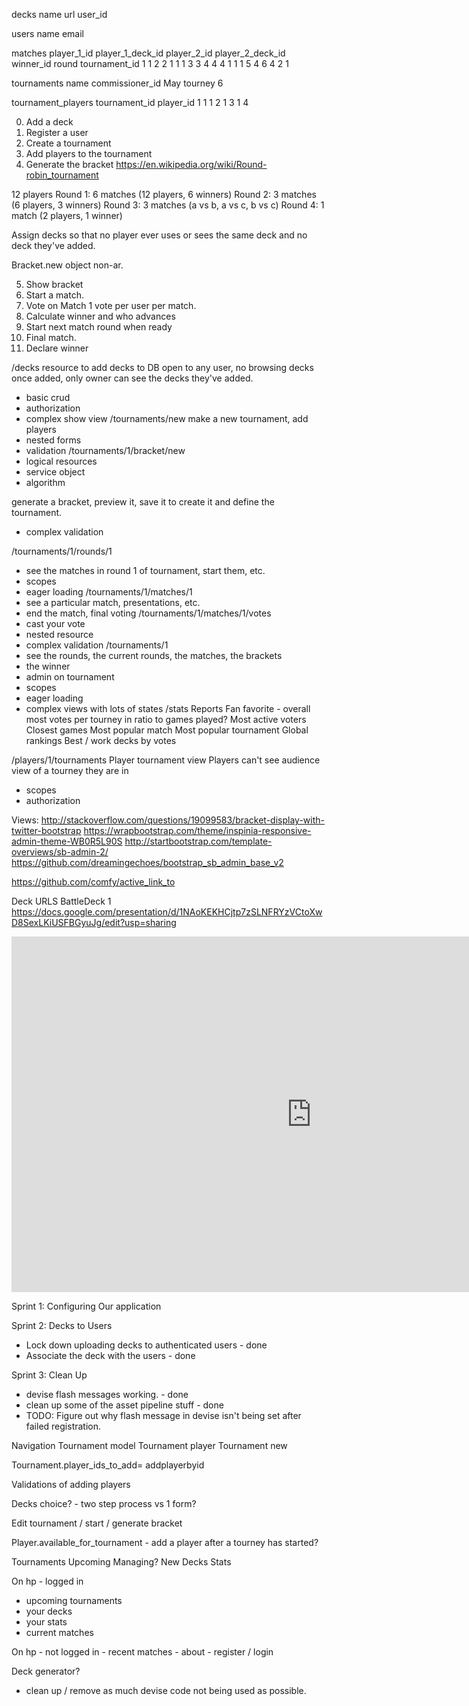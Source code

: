 decks
   name      url    user_id

users
   name    email

matches
  player_1_id  player_1_deck_id  player_2_id  player_2_deck_id   winner_id round tournament_id
      1             1               2               2               1         1         1
      3             3               4               4               4         1         1
      1             5               4               6               4         2         1

tournaments
  name           commissioner_id
  May tourney        6

tournament_players
  tournament_id    player_id
        1             1
        1             2
        1             3
        1             4

0. Add a deck
1. Register a user
2. Create a tournament
3. Add players to the tournament
4. Generate the bracket
  https://en.wikipedia.org/wiki/Round-robin_tournament


  12 players
  Round 1: 6 matches (12 players, 6 winners)
  Round 2: 3 matches (6 players, 3 winners)
  Round 3: 3 matches (a vs b, a vs c, b vs c)
  Round 4: 1 match (2 players, 1 winner)

  Assign decks so that no player ever uses or sees the same deck and no deck they've added.

  Bracket.new object non-ar.

5. Show bracket
6. Start a match.
7. Vote on Match
  1 vote per user per match.
8. Calculate winner and who advances
9. Start next match round when ready
10. Final match.
11. Declare winner

/decks
  resource to add decks to DB open to any user, no browsing decks once added, only owner can see the decks they've added.
  - basic crud
  - authorization
  - complex show view
/tournaments/new
  make a new tournament, add players
  - nested forms
  - validation
/tournaments/1/bracket/new
  - logical resources
  - service object
  - algorithm

  generate a bracket, preview it, save it to create it and define the tournament.
  - complex validation

/tournaments/1/rounds/1
  - see the matches in round 1 of tournament, start them, etc.
  - scopes
  - eager loading
/tournaments/1/matches/1
  - see a particular match, presentations, etc.
  - end the match, final voting
/tournaments/1/matches/1/votes
  - cast your vote
  - nested resource
  - complex validation
/tournaments/1
  - see the rounds, the current rounds, the matches, the brackets
  - the winner
  - admin on tournament
  - scopes
  - eager loading
  - complex views with lots of states
/stats
  Reports
    Fan favorite - overall most votes per tourney in ratio to games played?
    Most active voters
    Closest games
    Most popular match
    Most popular tournament
    Global rankings
    Best / work decks by votes


/players/1/tournaments
  Player tournament view
  Players can't see audience view of a tourney they are in
  - scopes
  - authorization

Views:
http://stackoverflow.com/questions/19099583/bracket-display-with-twitter-bootstrap
https://wrapbootstrap.com/theme/inspinia-responsive-admin-theme-WB0R5L90S
http://startbootstrap.com/template-overviews/sb-admin-2/
https://github.com/dreamingechoes/bootstrap_sb_admin_base_v2


https://github.com/comfy/active_link_to


Deck URLS
  BattleDeck 1 https://docs.google.com/presentation/d/1NAoKEKHCjtp7zSLNFRYzVCtoXwD8SexLKiUSFBGyuJg/edit?usp=sharing
<iframe src="https://docs.google.com/presentation/d/1NAoKEKHCjtp7zSLNFRYzVCtoXwD8SexLKiUSFBGyuJg/embed?start=false&loop=false&delayms=3000" frameborder="0" width="960" height="569" allowfullscreen="true" mozallowfullscreen="true" webkitallowfullscreen="true"></iframe>

Sprint 1: Configuring Our application

Sprint 2: Decks to Users
  - Lock down uploading decks to authenticated users - done
  - Associate the deck with the users - done

Sprint 3: Clean Up
  - devise flash messages working. - done
  - clean up some of the asset pipeline stuff - done
  - TODO: Figure out why flash message in devise isn't being set after failed registration.

  Navigation
  Tournament model
  Tournament player
  Tournament new

  Tournament.player_ids_to_add=
  addplayerbyid

  Validations of adding players

  Decks choice? - two step process vs 1 form?

  Edit tournament / start / generate bracket

  Player.available_for_tournament - add a player after a tourney has started?

  Tournaments
    Upcoming
    Managing?
    New
  Decks
  Stats

  On hp - logged in
  - upcoming tournaments
  - your decks
  - your stats
  - current matches

  On hp - not logged in
    - recent matches
    - about
    - register / login

  Deck generator?


- clean up / remove as much devise code not being used as possible.
